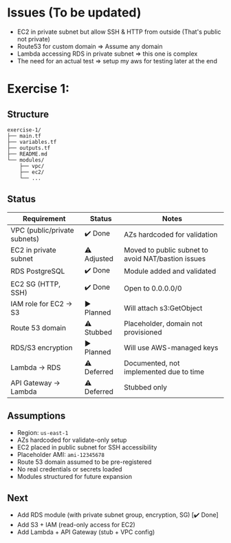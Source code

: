 # Issues (To be updated)
- EC2 in private subnet but allow SSH & HTTP from outside (That's public not private)
- Route53 for custom domain => Assume any domain
- Lambda accessing RDS in private subnet => this one is complex
- The need for an actual test => setup my aws for testing later at the end

# Exercise 1:

## Structure

```
exercise-1/
├── main.tf
├── variables.tf
├── outputs.tf
├── README.md
└── modules/
    ├── vpc/
    ├── ec2/
    └── ...
```

## Status

| Requirement                        | Status         | Notes                                                  |
|------------------------------------|----------------|--------------------------------------------------------|
| VPC (public/private subnets)       | ✔️ Done         | AZs hardcoded for validation                          |
| EC2 in private subnet              | ⚠️ Adjusted     | Moved to public subnet to avoid NAT/bastion issues    |
| RDS PostgreSQL                     | ✔️ Done         | Module added and validated                            |
| EC2 SG (HTTP, SSH)                 | ✔️ Done         | Open to 0.0.0.0/0                                      |
| IAM role for EC2 → S3              | ▶️ Planned      | Will attach s3:GetObject                              |
| Route 53 domain                    | ⚠️ Stubbed      | Placeholder, domain not provisioned                   |
| RDS/S3 encryption                  | ▶️ Planned      | Will use AWS-managed keys                             |
| Lambda → RDS                       | ⚠️ Deferred     | Documented, not implemented due to time               |
| API Gateway → Lambda               | ⚠️ Deferred     | Stubbed only                                           |

## Assumptions

- Region: `us-east-1`
- AZs hardcoded for validate-only setup
- EC2 placed in public subnet for SSH accessibility
- Placeholder AMI: `ami-12345678`
- Route 53 domain assumed to be pre-registered
- No real credentials or secrets loaded
- Modules structured for future expansion

## Next

- Add RDS module (with private subnet group, encryption, SG) [✔️ Done]
- Add S3 + IAM (read-only access for EC2)
- Add Lambda + API Gateway (stub + VPC config)